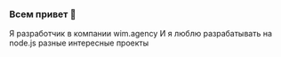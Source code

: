 ### Всем привет 👋

Я разработчик в компании wim.agency
И я люблю разрабатывать на node.js разные интересные проекты
